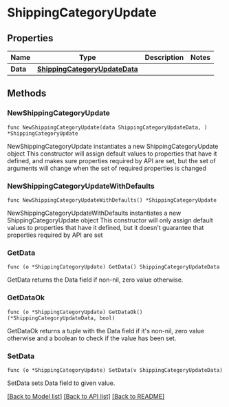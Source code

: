 # ShippingCategoryUpdate

## Properties

Name | Type | Description | Notes
------------ | ------------- | ------------- | -------------
**Data** | [**ShippingCategoryUpdateData**](ShippingCategoryUpdateData.md) |  | 

## Methods

### NewShippingCategoryUpdate

`func NewShippingCategoryUpdate(data ShippingCategoryUpdateData, ) *ShippingCategoryUpdate`

NewShippingCategoryUpdate instantiates a new ShippingCategoryUpdate object
This constructor will assign default values to properties that have it defined,
and makes sure properties required by API are set, but the set of arguments
will change when the set of required properties is changed

### NewShippingCategoryUpdateWithDefaults

`func NewShippingCategoryUpdateWithDefaults() *ShippingCategoryUpdate`

NewShippingCategoryUpdateWithDefaults instantiates a new ShippingCategoryUpdate object
This constructor will only assign default values to properties that have it defined,
but it doesn't guarantee that properties required by API are set

### GetData

`func (o *ShippingCategoryUpdate) GetData() ShippingCategoryUpdateData`

GetData returns the Data field if non-nil, zero value otherwise.

### GetDataOk

`func (o *ShippingCategoryUpdate) GetDataOk() (*ShippingCategoryUpdateData, bool)`

GetDataOk returns a tuple with the Data field if it's non-nil, zero value otherwise
and a boolean to check if the value has been set.

### SetData

`func (o *ShippingCategoryUpdate) SetData(v ShippingCategoryUpdateData)`

SetData sets Data field to given value.



[[Back to Model list]](../README.md#documentation-for-models) [[Back to API list]](../README.md#documentation-for-api-endpoints) [[Back to README]](../README.md)


